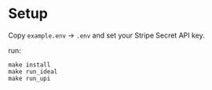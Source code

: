 # Setup

Copy `example.env` -> `.env` and set your Stripe Secret API key.

run:

```
make install
make run_ideal
make run_upi

```
